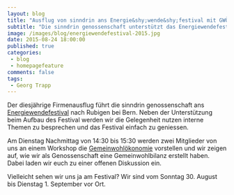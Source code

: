 ```yaml
---
layout: blog
title: "Ausflug von sinndrin ans Energie&shy;wende&shy;festival mit GWÖ Workshop"
subtitle: "Die sinndrin genossenschaft unterstützt das Energiewendefestival und gibt einen Workshop zum Thema Gemeinwohlbilanz"
image: /images/blog/energiewendefestival-2015.jpg
date: 2015-08-24 18:00:00
published: true
categories:
 - blog
 - homepagefeature
comments: false
tags:
 - Georg Trapp
---
```

Der diesjährige Firmenausflug führt die sinndrin genossenschaft ans [Energiewendefestival][ewf] nach Rubigen bei Bern. Neben der Unterstützung beim Aufbau des Festival werden wir die Gelegenheit nutzen interne Themen zu besprechen und das Festival einfach zu geniessen.

Am Dienstag Nachmittag von 14:30 bis 15:30 werden zwei Mitglieder von uns an einem Workshop die [Gemeinwohlökonomie][gwoe] vorstellen und wir zeigen auf, wie wir als Genossenschaft eine Gemeinwohlbilanz erstellt haben. Dabei laden wir euch zu einer offenen Diskussion ein.

Vielleicht sehen wir uns ja am Festival? Wir sind vom Sonntag 30. August bis Dienstag 1. September vor Ort.

[ewf]: http://www.energiewendefestival.ch/
[gwoe]: https://www.ecogood.org/
